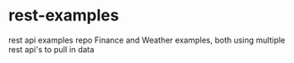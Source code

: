 # rest-examples
rest api examples repo
Finance and Weather examples, both using multiple rest api's to pull in data
